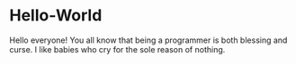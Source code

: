 # Hello-World
Hello everyone!
You all know that being a programmer is both blessing and curse.
I like babies who cry for the sole reason of nothing.
